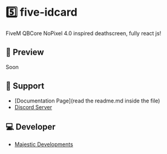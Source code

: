 # 5️⃣ five-idcard
FiveM QBCore NoPixel 4.0 inspired deathscreen, fully react js!

## 👀 Preview
Soon

## 🤝 Support
- [Documentation Page](read the readme.md inside the file)
- [Discord Server](https://discord.gg/SbjjtT9WsG)

## 💻 Developer
- [Majestic Developments](https://discord.gg/SbjjtT9WsG)
